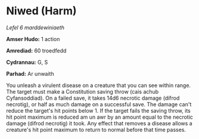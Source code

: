 # Niwed (Harm)

*Lefel 6 marddewiniaeth*

**Amser Hudo:** 1 action

**Amrediad:** 60 troedfedd

**Cydrannau:** G, S

**Parhad:** Ar unwaith

You unleash a virulent disease on a creature that you can see within range. The target must make a Constitution saving throw (cais achub Cyfansoddiad). On a failed save, it takes 14d6 necrotic damage (difrod necrotig), or half as much damage on a successful save. The damage can't reduce the target's hit points below 1. If the target fails the saving throw, its hit point maximum is reduced am un awr by an amount equal to the necrotic damage (difrod necrotig) it took. Any effect that removes a disease allows a creature's hit point maximum to return to normal before that time passes.